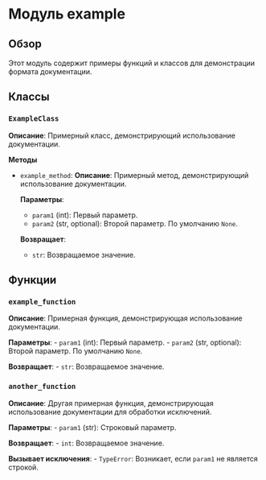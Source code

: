 # Модуль example

## Обзор

Этот модуль содержит примеры функций и классов для демонстрации формата документации.


## Классы

### `ExampleClass`

**Описание**: Примерный класс, демонстрирующий использование документации.

**Методы**

- `example_method`:
    **Описание**: Примерный метод, демонстрирующий использование документации.

    **Параметры**:
    - `param1` (int): Первый параметр.
    - `param2` (str, optional): Второй параметр. По умолчанию `None`.

    **Возвращает**:
    - `str`: Возвращаемое значение.


## Функции

### `example_function`

**Описание**: Примерная функция, демонстрирующая использование документации.

**Параметры**:
    - `param1` (int): Первый параметр.
    - `param2` (str, optional): Второй параметр. По умолчанию `None`.

**Возвращает**:
    - `str`: Возвращаемое значение.


### `another_function`

**Описание**: Другая примерная функция, демонстрирующая использование документации для обработки исключений.

**Параметры**:
    - `param1` (str): Строковый параметр.


**Возвращает**:
    - `int`: Возвращаемое значение.


**Вызывает исключения**:
    - `TypeError`: Возникает, если `param1` не является строкой.
